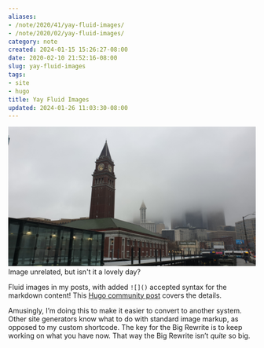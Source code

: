 ```yaml
---
aliases:
- /note/2020/41/yay-fluid-images/
- /note/2020/02/yay-fluid-images/
category: note
created: 2024-01-15 15:26:27-08:00
date: 2020-02-10 21:52:16-08:00
slug: yay-fluid-images
tags:
- site
- hugo
title: Yay Fluid Images
updated: 2024-01-26 11:03:30-08:00
---
```


![attachments/img/2020/cover-2020-02-10.jpg](../../../attachments/img/2020/cover-2020-02-10.jpg)
Image unrelated, but isn't it a lovely day?

Fluid images in my posts, with added `![]()` accepted syntax for the markdown content! This [Hugo community post](https://discourse.gohugo.io/t/simple-image-render-hook-template-for-responsive-images/22464) covers the details.

Amusingly, I’m doing this to make it easier to convert to another system. Other site generators know what to do with standard image markup, as opposed to my custom shortcode. The key for the Big Rewrite is to keep working on what you have now. That way the Big Rewrite isn’t *quite* so big.